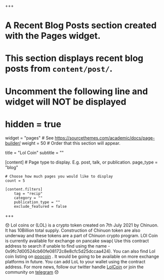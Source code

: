 +++
# A Recent Blog Posts section created with the Pages widget.
# This section displays recent blog posts from `content/post/`.

# Uncomment the following line and widget will NOT be displayed
 # hidden = true

widget = "pages"  # See https://sourcethemes.com/academic/docs/page-builder/
weight = 50  # Order that this section will appear.

title = "Lol Coin"
subtitle = ""


 

[content]
	# Page type to display. E.g. post, talk, or publication.
	page_type = "blog"

	# Choose how much pages you would like to display
	count = 5

	[content.filters]
		tag = "recip"
		category = ""
		publication_type = ""
		exclude_featured = false
+++

:disappointed: Lol coins or (LOL) is a crypto token created on 7th July 2021 by Chinuon. It has 10Billion total supply. Construction of Chinuon token are also underway and these tokens are a part of Chinuon crypto program. LOl Coin is currently available for exchange on pancake swap( Use this contract address to search if unable to find using the name - 0x9fc7d00524cb60fe08172c8e8cfc5d25dccaa424). You can also find Lol coin listing on [poocoin](https://poocoin.app/tokens/0x9fc7d00524cb60fe08172c8e8cfc5d25dccaa424) . It would be going to be available on more exchange platforms in future. You can add LoL to your wallet using the contract address. For more news, follow our twitter handle [LolCoin](https://twitter.com/LolCoins) or join the community on [telegram](https://t.me/joinchat/yDt-Nh4OYbBkNTRl) :disappointed:
